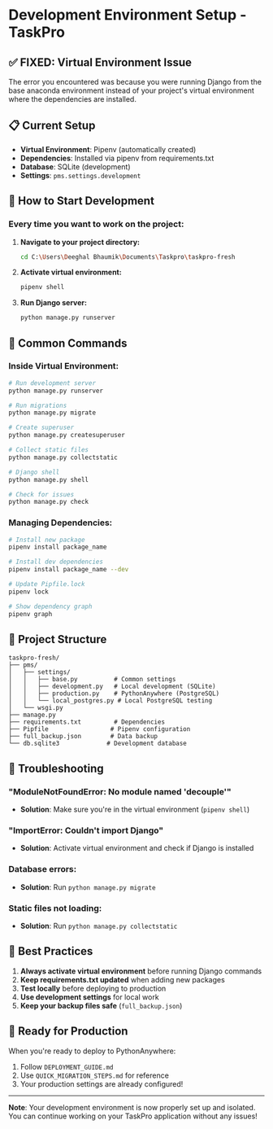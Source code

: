 # Development Environment Setup - TaskPro

## ✅ FIXED: Virtual Environment Issue

The error you encountered was because you were running Django from the base anaconda environment instead of your project's virtual environment where the dependencies are installed.

## 📋 Current Setup

- **Virtual Environment**: Pipenv (automatically created)
- **Dependencies**: Installed via pipenv from requirements.txt
- **Database**: SQLite (development)
- **Settings**: `pms.settings.development`

## 🚀 How to Start Development

### Every time you want to work on the project:

1. **Navigate to your project directory:**
   ```bash
   cd C:\Users\Deeghal Bhaumik\Documents\Taskpro\taskpro-fresh
   ```

2. **Activate virtual environment:**
   ```bash
   pipenv shell
   ```

3. **Run Django server:**
   ```bash
   python manage.py runserver
   ```

## 🔧 Common Commands

### Inside Virtual Environment:
```bash
# Run development server
python manage.py runserver

# Run migrations
python manage.py migrate

# Create superuser
python manage.py createsuperuser

# Collect static files
python manage.py collectstatic

# Django shell
python manage.py shell

# Check for issues
python manage.py check
```

### Managing Dependencies:
```bash
# Install new package
pipenv install package_name

# Install dev dependencies
pipenv install package_name --dev

# Update Pipfile.lock
pipenv lock

# Show dependency graph
pipenv graph
```

## 📁 Project Structure

```
taskpro-fresh/
├── pms/
│   ├── settings/
│   │   ├── base.py          # Common settings
│   │   ├── development.py   # Local development (SQLite)
│   │   ├── production.py    # PythonAnywhere (PostgreSQL)
│   │   └── local_postgres.py # Local PostgreSQL testing
│   └── wsgi.py
├── manage.py
├── requirements.txt         # Dependencies
├── Pipfile                 # Pipenv configuration
├── full_backup.json        # Data backup
└── db.sqlite3             # Development database
```

## 🐛 Troubleshooting

### "ModuleNotFoundError: No module named 'decouple'"
- **Solution**: Make sure you're in the virtual environment (`pipenv shell`)

### "ImportError: Couldn't import Django"
- **Solution**: Activate virtual environment and check if Django is installed

### Database errors:
- **Solution**: Run `python manage.py migrate`

### Static files not loading:
- **Solution**: Run `python manage.py collectstatic`

## 🌟 Best Practices

1. **Always activate virtual environment** before running Django commands
2. **Keep requirements.txt updated** when adding new packages
3. **Test locally** before deploying to production
4. **Use development settings** for local work
5. **Keep your backup files safe** (`full_backup.json`)

## 🚀 Ready for Production

When you're ready to deploy to PythonAnywhere:
1. Follow `DEPLOYMENT_GUIDE.md`
2. Use `QUICK_MIGRATION_STEPS.md` for reference
3. Your production settings are already configured!

---

**Note**: Your development environment is now properly set up and isolated. You can continue working on your TaskPro application without any issues! 